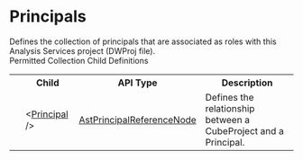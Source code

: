 # Principals

<div class="LanguageSummary"><div class ="SummaryItem">Defines the collection of principals that are associated as roles with this Analysis Services project (DWProj file).</div></div><div class="SchemaBindingGroup"><div class="SchemaBindingGroupHeader">Permitted Collection Child Definitions</div><table id="SchemaBindingList" class="SchemaBindingList"><tbody><tr><th class="SchemaBindingIconColumnHeader">&nbsp;</th><th class="SchemaBindingNameColumnHeader">Child</th><th class="SchemaBindingTypeColumnHeader">API Type</th><th class="SchemaBindingSummaryColumnHeader">Description</th></tr><tr class="cd0"><td class="SchemaBindingIcon"><div class="NotRequired" /></td><td class="SchemaBindingName"><span class="punc">&lt;</span><a href=../api-reference/Varigence.Languages.Biml.Project.AstPrincipalReferenceNode.html">Principal</a><span class="punc"> /&gt;</span></td><td class="SchemaBindingType"><a href="Varigence.Languages.Biml.Project.AstPrincipalReferenceNode.html">AstPrincipalReferenceNode</a></td><td class="SchemaBindingSummary">Defines the relationship between a CubeProject and a Principal.</td></tr></tbody></table></div>